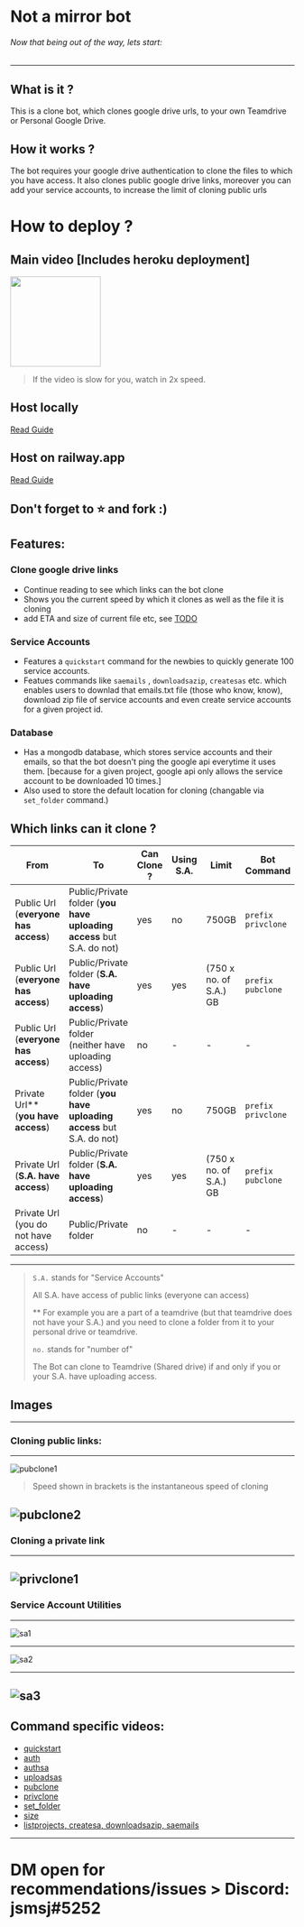 # Not a mirror bot
###### Now that being out of the way, lets start:
---
## What is it ?

This is a clone bot, which clones google drive urls, to your own Teamdrive or Personal Google Drive.

## How it works ?

The bot requires your google drive authentication to clone the files to which you have access. It also clones public google drive links, moreover you can add your service accounts, to increase the limit of cloning public urls


# How to deploy ?

## Main video [Includes heroku deployment]
<p><a href="https://www.youtube.com/watch?v=MfnP1M0BW7Y"> <img src="https://img.shields.io/badge/See%20Video-black?style=for-the-badge&logo=YouTube" width="160""/></a></p>

> If the video is slow for you, watch in 2x speed.

## Host locally
[Read Guide](docs/Host%20Locally.md)

## Host on railway.app
[Read Guide](docs/Host%20on%20Railway.md)

## Don't forget to ⭐ and fork :)

## Features:

### Clone google drive links
- Continue reading to see which links can the bot clone
- Shows you the current speed by which it clones as well as the file it is cloning
- add ETA and size of current file etc, see [TODO](TODO)

### Service Accounts
- Features a `quickstart` command for the newbies to quickly generate 100 service accounts.
- Featues commands like `saemails` , `downloadsazip`, `createsas` etc. which enables users to downlad that emails.txt file (those who know, know), download zip file of service accounts and even create service accounts for a given project id.

### Database
- Has a mongodb database, which stores service accounts and their emails, so that the bot doesn't ping the google api everytime it uses them. [because for a given project, google api only allows the service account to be downloaded 10 times.]
- Also used to store the default location for cloning (changable via `set_folder` command.)



## Which links can it clone ?

| From  | To  | Can Clone ?  | Using S.A. | Limit  | Bot Command |
| ------------ | ------------ | ------------ | ------------ | ------------ | ------------ |
| Public Url (**everyone has access**)  | Public/Private folder (**you have uploading access** but S.A. do not)  | yes  |no| 750GB  |`prefix privclone`|
|  Public Url (**everyone has access**) |  Public/Private folder (**S.A. have uploading access**) | yes  |yes| (750 x no. of S.A.) GB  |`prefix pubclone`|
|  Public Url (**everyone has access**) |  Public/Private folder (neither have uploading access) | no  |-| -  |-|
| Private Url** (**you have access**)  | Public/Private folder (**you have uploading access** but S.A. do not)  | yes  |no| 750GB  |`prefix privclone`|
|  Private Url (**S.A. have access**) |  Public/Private folder (**S.A. have uploading access**) |  yes |yes|  (750 x no. of S.A.) GB |`prefix pubclone`|
|  Private Url (you do not have access) |  Public/Private folder |  no |-|  - |-|
---

> `S.A.` stands for "Service Accounts"
> 
> All S.A. have access of public links (everyone can access)
> 
> ** For example you are a part of a teamdrive (but that teamdrive does not have your S.A.) and you need to clone a folder from it to your personal drive or teamdrive.
> 
> `no.` stands for "number of"
> 
> The Bot can clone to Teamdrive (Shared drive) if and only if you or your S.A. have uploading access.

## Images

---
### Cloning public links:
---
![pubclone1](images/pubclone.png)

> Speed shown in brackets is the instantaneous speed of cloning

![pubclone2](images/pubclone2.png)
---
### Cloning a private link
---
![privclone1](images/privclone.png)
---
### Service Account Utilities
---
![sa1](images/sa1.png)

---
![sa2](images/sa2.png)

---
![sa3](images/sa3.png)
---


## Command specific videos:
- [quickstart](https://youtu.be/7PvR1MC_khI)
- [auth](https://youtu.be/fUKg5Ge2zl4)
- [authsa](https://youtu.be/rz59wScRrqE)
- [uploadsas](https://youtu.be/ofbelNADAtA)
- [pubclone](https://youtu.be/9dH121W0DZQ)
- [privclone](https://youtu.be/1eM3jXXJJtM)
- [set_folder](https://youtu.be/e1wqjROvc-I)
- [size](https://youtu.be/765uHC6Ybfk)
- [listprojects, createsa, downloadsazip, saemails](https://youtu.be/hWmX-a22uLA)

---

# DM open for recommendations/issues > Discord: jsmsj#5252







